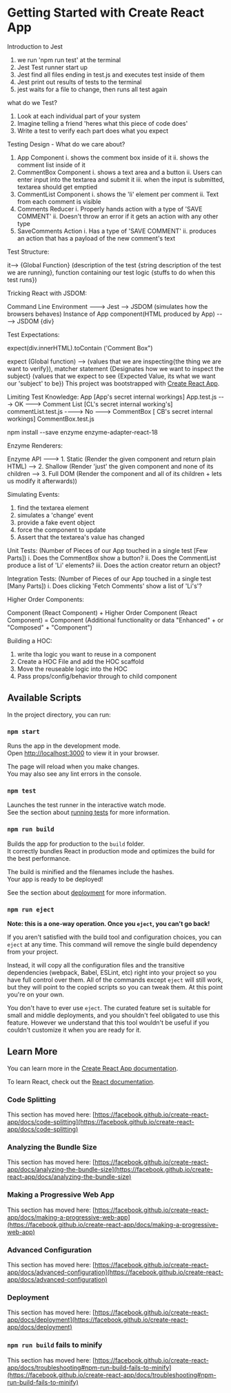 # Getting Started with Create React App

Introduction to Jest

1. we run 'npm run test' at the terminal
2. Jest Test runner start up
3. Jest find all files ending in test.js and executes test inside of them
4. Jest print out results of tests to the terminal
5. jest waits for a file to change, then runs all test again

what do we Test?

1. Look at each individual part of your system
2. Imagine telling a friend 'heres what this piece of code does'
3. Write a test to verify each part does what you expect

Testing Design - What do we care about?

1. App Component
   i. shows the comment box inside of it
   ii. shows the comment list inside of it
2. CommentBox Component
   i. shows a text area and a button
   ii. Users can enter input into the textarea and submit it
   iii. when the input is submitted, textarea should get emptied
3. CommentList Component
   i. shows the 'li' element per comment
   ii. Text from each comment is visible
4. Comments Reducer
   i. Properly hands action with a type of 'SAVE COMMENT'
   ii. Doesn't throw an error if it gets an action with any other type
5. SaveComments Action
   i. Has a type of 'SAVE COMMENT'
   ii. produces an action that has a payload of the new comment's text

Test Structure:

it--> {Global Function} (description of the test {string description of the test we are running}, function containing our test logic {stuffs to do when this test runs})

Tricking React with JSDOM:

Command Line Environment ---> Jest --> JSDOM (simulates how the browsers behaves)
Instance of App component(HTML produced by App) ----> JSDOM {div}

Test Expectations:

expect(div.innerHTML).toContain ('Comment Box")

expect (Global function) --> (values that we are inspecting{the thing we are want to verify}), matcher statement {Designates how we want to inspect the subject} (values that we expect to see {Expected Value, its what we want our 'subject' to be})
This project was bootstrapped with [Create React App](https://github.com/facebook/create-react-app).

Limiting Test Knowledge:
App [App's secret internal workings] App.test.js ---> OK ---> Comment List [CL's secret internal working's] commentList.test.js ----> No ---> CommentBox [ CB's secret internal workings] CommentBox.test.js

npm install --save enzyme enzyme-adapter-react-18

Enzyme Renderers:

Enzyme API ---> 1. Static (Render the given component and return plain HTML) --> 2. Shallow (Render 'just' the given component and none of its children --> 3. Full DOM (Render the component and all of its children + lets us modify it afterwards))

Simulating Events:

1. find the textarea element
2. simulates a 'change' event
3. provide a fake event object
4. force the component to update
5. Assert that the textarea's value has changed

Unit Tests: (Number of Pieces of our App touched in a single test [Few Parts])
i. Does the CommentBox show a button?
ii. Does the CommentList produce a list of 'Li' elements?
iii. Does the action creator return an object?

Integration Tests: (Number of Pieces of our App touched in a single test [Many Parts])
i. Does clicking 'Fetch Comments' show a list of 'Li's'?

Higher Order Components:

Component (React Component) + Higher Order Component (React Component) = Component (Additional functionality or data "Enhanced" + or "Composed" + "Component")

Building a HOC:

1. write tha logic you want to reuse in a component
2. Create a HOC File and add the HOC scaffold
3. Move the reuseable logic into the HOC
4. Pass props/config/behavior through to child component

## Available Scripts

In the project directory, you can run:

### `npm start`

Runs the app in the development mode.\
Open [http://localhost:3000](http://localhost:3000) to view it in your browser.

The page will reload when you make changes.\
You may also see any lint errors in the console.

### `npm test`

Launches the test runner in the interactive watch mode.\
See the section about [running tests](https://facebook.github.io/create-react-app/docs/running-tests) for more information.

### `npm run build`

Builds the app for production to the `build` folder.\
It correctly bundles React in production mode and optimizes the build for the best performance.

The build is minified and the filenames include the hashes.\
Your app is ready to be deployed!

See the section about [deployment](https://facebook.github.io/create-react-app/docs/deployment) for more information.

### `npm run eject`

**Note: this is a one-way operation. Once you `eject`, you can't go back!**

If you aren't satisfied with the build tool and configuration choices, you can `eject` at any time. This command will remove the single build dependency from your project.

Instead, it will copy all the configuration files and the transitive dependencies (webpack, Babel, ESLint, etc) right into your project so you have full control over them. All of the commands except `eject` will still work, but they will point to the copied scripts so you can tweak them. At this point you're on your own.

You don't have to ever use `eject`. The curated feature set is suitable for small and middle deployments, and you shouldn't feel obligated to use this feature. However we understand that this tool wouldn't be useful if you couldn't customize it when you are ready for it.

## Learn More

You can learn more in the [Create React App documentation](https://facebook.github.io/create-react-app/docs/getting-started).

To learn React, check out the [React documentation](https://reactjs.org/).

### Code Splitting

This section has moved here: [https://facebook.github.io/create-react-app/docs/code-splitting](https://facebook.github.io/create-react-app/docs/code-splitting)

### Analyzing the Bundle Size

This section has moved here: [https://facebook.github.io/create-react-app/docs/analyzing-the-bundle-size](https://facebook.github.io/create-react-app/docs/analyzing-the-bundle-size)

### Making a Progressive Web App

This section has moved here: [https://facebook.github.io/create-react-app/docs/making-a-progressive-web-app](https://facebook.github.io/create-react-app/docs/making-a-progressive-web-app)

### Advanced Configuration

This section has moved here: [https://facebook.github.io/create-react-app/docs/advanced-configuration](https://facebook.github.io/create-react-app/docs/advanced-configuration)

### Deployment

This section has moved here: [https://facebook.github.io/create-react-app/docs/deployment](https://facebook.github.io/create-react-app/docs/deployment)

### `npm run build` fails to minify

This section has moved here: [https://facebook.github.io/create-react-app/docs/troubleshooting#npm-run-build-fails-to-minify](https://facebook.github.io/create-react-app/docs/troubleshooting#npm-run-build-fails-to-minify)
